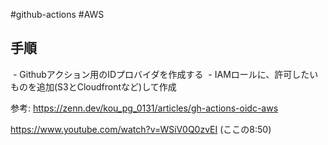 #github-actions #AWS 

## 手順

 - Githubアクション用のIDプロバイダを作成する
 - IAMロールに、許可したいものを追加(S3とCloudfrontなど)して作成
 


参考: 
https://zenn.dev/kou_pg_0131/articles/gh-actions-oidc-aws

https://www.youtube.com/watch?v=WSiV0Q0zvEI (ここの8:50)